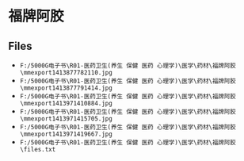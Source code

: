 # 福牌阿胶

## Files

- `F:/5000G电子书\R01-医药卫生(养生 保健 医药 心理学)\医学\药材\福牌阿胶\mmexport1413877782110.jpg`
- `F:/5000G电子书\R01-医药卫生(养生 保健 医药 心理学)\医学\药材\福牌阿胶\mmexport1413877791414.jpg`
- `F:/5000G电子书\R01-医药卫生(养生 保健 医药 心理学)\医学\药材\福牌阿胶\mmexport1413971410884.jpg`
- `F:/5000G电子书\R01-医药卫生(养生 保健 医药 心理学)\医学\药材\福牌阿胶\mmexport1413971415705.jpg`
- `F:/5000G电子书\R01-医药卫生(养生 保健 医药 心理学)\医学\药材\福牌阿胶\mmexport1413971419667.jpg`
- `F:/5000G电子书\R01-医药卫生(养生 保健 医药 心理学)\医学\药材\福牌阿胶\files.txt`
